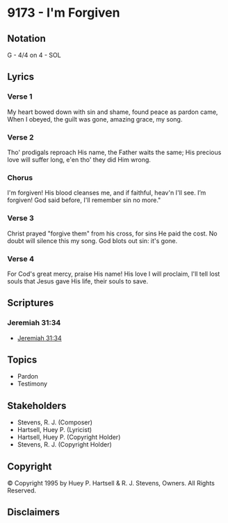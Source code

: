 # 9173 - I'm Forgiven

## Notation

G - 4/4 on 4 - SOL

## Lyrics

### Verse 1

My heart bowed down with sin and shame, found peace as pardon came, When I obeyed, the guilt was gone, amazing grace, my song.

### Verse 2

Tho' prodigals reproach His name, the Father waits the same; His precious love will suffer long, e'en tho' they did Him wrong.

### Chorus

I'm forgiven! His blood cleanses me, and if faithful, heav'n I'll see. I’m forgiven! God said before, I'll remember sin no more."

### Verse 3

Christ prayed "forgive them" from his cross, for sins He paid the cost. No doubt will silence this my song. God blots out sin: it's gone.

### Verse 4

For Cod's great mercy, praise His name! His love I will proclaim, I'll tell lost souls that Jesus gave His life, their souls to save.


## Scriptures

### Jeremiah 31:34

- [Jeremiah 31:34](https://www.biblegateway.com/passage/?search=Jeremiah%2031%3A34)


## Topics

- Pardon
- Testimony

## Stakeholders

- Stevens, R. J. (Composer)
- Hartsell, Huey P. (Lyricist)
- Hartsell, Huey P. (Copyright Holder)
- Stevens, R. J. (Copyright Holder)

## Copyright

© Copyright 1995 by Huey P. Hartsell & R. J. Stevens, Owners. All Rights Reserved.


## Disclaimers


